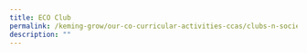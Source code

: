 ```yaml
---
title: ECO Club
permalink: /keming-grow/our-co-curricular-activities-ccas/clubs-n-societies/eco-club/
description: ""
---
```


